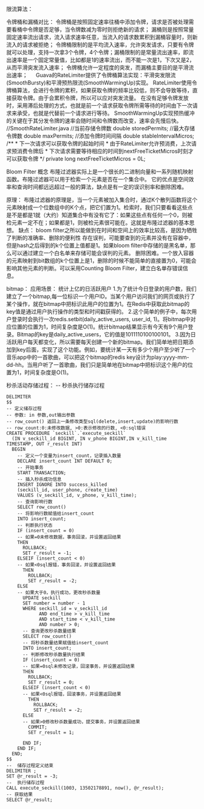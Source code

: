   限流算法：

  令牌桶和漏桶对比：
    令牌桶是按照固定速率往桶中添加令牌，请求是否被处理需要看桶中令牌是否足够，当令牌数减为零时则拒绝新的请求；
    漏桶则是按照常量固定速率流出请求，流入请求速率任意，当流入的请求数累积到漏桶容量时，则新流入的请求被拒绝；
    令牌桶限制的是平均流入速率，允许突发请求，只要有令牌就可以处理，支持一次拿3个令牌，4个令牌；漏桶限制的是常量流出速率，即流出速率是一个固定常量值，比如都是1的速率流出，而不能一次是1，下次又是2，从而平滑突发流入速率；
  令牌桶允许一定程度的突发，而漏桶主要目的是平滑流出速率；
    Guava的RateLimiter提供了令牌桶算法实现：平滑突发限流(SmoothBursty)和平滑预热限流(SmoothWarmingUp)实现。
    RateLimiter使用令牌桶算法，会进行令牌的累积，如果获取令牌的频率比较低，则不会导致等待，直接获取令牌。由于会累积令牌，所以可以应对突发流量。
    在没有足够令牌发放时，采用滞后处理的方式，也就是前一个请求获取令牌所需等待的时间由下一次请求来承受，也就是代替前一个请求进行等待。
    SmoothWarmingUp实现预热缓冲的关键在于其分发令牌的速率会随时间和令牌数而改变，速率会先慢后快。
        //SmoothRateLimiter.java
        //当前存储令牌数
        double storedPermits;
        //最大存储令牌数
        double maxPermits;
        //添加令牌时间间隔
        double stableIntervalMicros;
        /**
        * 下一次请求可以获取令牌的起始时间
        * 由于RateLimiter允许预消费，上次请求预消费令牌后
        * 下次请求需要等待相应的时间到nextFreeTicketMicros时刻才可以获取令牌
        */
        private long nextFreeTicketMicros = 0L;


Bloom Filter 概念
  布隆过滤器实际上是一个很长的二进制向量和一系列随机映射函数。布隆过滤器可以用于检索一个元素是否在一个集合中。
  它的优点是空间效率和查询时间都远远超过一般的算法，缺点是有一定的误识别率和删除困难。

原理：
  布隆过滤器的原理是，当一个元素被加入集合时，通过K个散列函数将这个元素映射成一个位数组中的K个点，把它们置为1。检索时，我们只要看看这些点是不是都是1就（大约）知道集合中有没有它了：如果这些点有任何一个0，则被检元素一定不在；如果都是1，则被检元素很可能在。这就是布隆过滤器的基本思想。
缺点：
  bloom filter之所以能做到在时间和空间上的效率比较高，是因为牺牲了判断的准确率、删除的便利性
存在误判，可能要查到的元素并没有在容器中，但是hash之后得到的k个位置上值都是1。如果bloom filter中存储的是黑名单，那么可以通过建立一个白名单来存储可能会误判的元素。
删除困难。一个放入容器的元素映射到bit数组的k个位置上是1，删除的时候不能简单的直接置为0，可能会影响其他元素的判断。可以采用Counting Bloom Filter，建立白名单存错误信息。

bitmap：
  应用场景：
    统计上亿的日活跃用户
      1.为了统计今日登录的用户数，我们建立了一个bitmap,每一位标识一个用户ID。当某个用户访问我们的网页或执行了某个操作，就在bitmap中把标识此用户的位置为1。在Redis中获取此bitmap的key值是通过用户执行操作的类型和时间戳获得的。
      2.这个简单的例子中，每次用户登录时会执行一次redis.setbit(daily_active_users, user_id, 1)。将bitmap中对应位置的位置为1，时间复杂度是O(1)。统计bitmap结果显示有今天有9个用户登录。Bitmap的key是daily_active_users，它的值是1011110100100101。
      3.因为日活跃用户每天都变化，所以需要每天创建一个新的bitmap。我们简单地把日期添加到key后面，实现了这个功能。例如，要统计某一天有多少个用户至少听了一个音乐app中的一首歌曲，可以把这个bitmap的redis key设计为play:yyyy-mm-dd-hh。当用户听了一首歌曲，我们只是简单地在bitmap中把标识这个用户的位置为1，时间复杂度是O(1)。


秒杀活动存储过程：
  -- 秒杀执行储存过程
```
DELIMITER
$$
-- 定义储存过程
-- 参数: in 参数,out输出参数
-- row_count() 返回上一条修改类型sql(delete,insert,update)的影响行数
-- row_count:0:未修改数据, >0:表示修改的行数, <0:sql错误
CREATE PROCEDURE `seckill`.`execute_seckill`
  (IN v_seckill_id BIGINT, IN v_phone BIGINT,IN v_kill_time  TIMESTAMP, OUT r_result INT)
  BEGIN
    -- 定义一个变量为insert_count，记录插入数量
    DECLARE insert_count INT DEFAULT 0;
    -- 开始事务
    START TRANSACTION;
    -- 插入秒杀成功信息
    INSERT IGNORE INTO success_killed
    (seckill_id, user_phone, create_time)
    VALUES (v_seckill_id, v_phone, v_kill_time);
    -- 查询影响行数
    SELECT row_count()
    -- 将影响行数赋值给insert_count
    INTO insert_count;
    -- 判断执行状态
    IF (insert_count = 0)
    -- 如果=0未修改数据，事务回滚，并设置返回结果
    THEN
      ROLLBACK;
      SET r_result = -1;
    ELSEIF (insert_count < 0)
    -- 如果<0sql报错，事务回滚，并设置返回结果
      THEN
        ROLLBACK;
        SET r_result = -2;
    ELSE
    -- 如果大于0，执行成功，更改秒杀数量
      UPDATE seckill
      SET number = number - 1
      WHERE seckill_id = v_seckill_id
            AND end_time > v_kill_time
            AND start_time < v_kill_time
            AND number > 0;
      -- 查询更改秒杀数量结果
      SELECT row_count()
      -- 将秒杀数量结果赋值给insert_count
      INTO insert_count;
      -- 判断修改秒杀数量执行结果
      IF (insert_count = 0)
      -- 如果=0sql未修改记录，回滚事务，并设置返回结果
      THEN
        ROLLBACK;
        SET r_result = 0;
      ELSEIF (insert_count < 0)
      -- 如果<0sql报错，回滚事务，并设置返回结果
        THEN
          ROLLBACK;
          SET r_result = -2;
      ELSE
      -- 如果>0修改秒杀数量成功，提交事务，并设置返回结果
        COMMIT;
        SET r_result = 1;

      END IF;
    END IF;
  END;
$$
--  储存过程定义结束
DELIMITER ;
SET @r_result = -3;
--  执行储存过程
CALL execute_seckill(1003, 13502178891, now(), @r_result);
-- 获取结果
SELECT @r_result;
```
